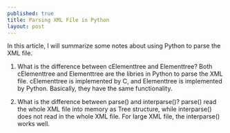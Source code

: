 ```yaml
---
published: true
title: Parsing XML File in Python
layout: post
---
```


In this article, I will summarize some notes about using Python to parse the XML file.

1. What is the difference between cElementtree and Elementtree?
Both cElementtree and Elementtree are the libries in Python to parse the XML file. cElementtree is implemented by C, and Elementtree is implemented by Python. Basically, they have the same functionality.  

2. What is the difference between parse() and interparse()?
parse() read the whole XML file into memory as Tree structure, while interparse() does not read in the whole XML file. For large XML file, the interparse() works well.
